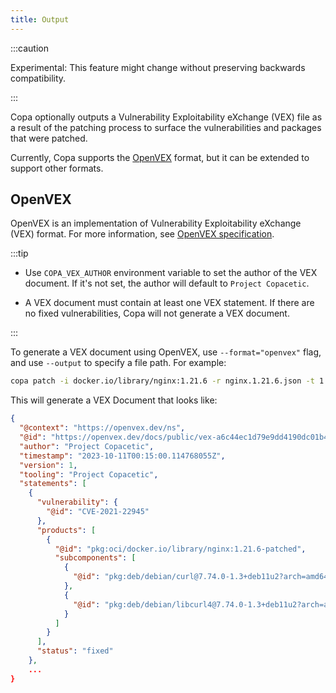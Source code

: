 ```yaml
---
title: Output
---
```


:::caution

Experimental: This feature might change without preserving backwards compatibility.

:::

Copa optionally outputs a Vulnerability Exploitability eXchange (VEX) file as a result of the patching process to surface the vulnerabilities and packages that were patched.

Currently, Copa supports the [OpenVEX](https://github.com/openvex) format, but it can be extended to support other formats.

## OpenVEX

OpenVEX is an implementation of Vulnerability Exploitability eXchange (VEX) format. For more information, see [OpenVEX specification](https://github.com/openvex/spec/).

:::tip

- Use `COPA_VEX_AUTHOR` environment variable to set the author of the VEX document. If it's not set, the author will default to `Project Copacetic`.

- A VEX document must contain at least one VEX statement. If there are no fixed vulnerabilities, Copa will not generate a VEX document.

:::

To generate a VEX document using OpenVEX, use `--format="openvex"` flag, and use `--output` to specify a file path. For example:

```bash
copa patch -i docker.io/library/nginx:1.21.6 -r nginx.1.21.6.json -t 1.21.6-patched --format="openvex" --output "nginx.1.21.6-vex.json"
```

This will generate a VEX Document that looks like:

```json
{
  "@context": "https://openvex.dev/ns",
  "@id": "https://openvex.dev/docs/public/vex-a6c44ec1d79e9dd4190dc01b4ecf7527ebb26bd37c01e32e6efcd203ae00d2a5",
  "author": "Project Copacetic",
  "timestamp": "2023-10-11T00:15:00.114768055Z",
  "version": 1,
  "tooling": "Project Copacetic",
  "statements": [
    {
      "vulnerability": {
        "@id": "CVE-2021-22945"
      },
      "products": [
        {
          "@id": "pkg:oci/docker.io/library/nginx:1.21.6-patched",
          "subcomponents": [
            {
              "@id": "pkg:deb/debian/curl@7.74.0-1.3+deb11u2?arch=amd64"
            },
            {
              "@id": "pkg:deb/debian/libcurl4@7.74.0-1.3+deb11u2?arch=amd64"
            }
          ]
        }
      ],
      "status": "fixed"
    },
    ...
}
```